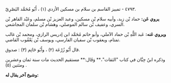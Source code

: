 ٤٧٩٣ - تمييز القاسم بن سلام بن مسكين الأزدي (١) ، أَبُو مُحَمَّد البَصْرِيّ.

**يروي عَن:** حماد بْن زيد، وأبيه سلام بْن مسكين، وعبد العزيز بْن مسلم، وعَبْد القاهر بْن السري، وعفيف بْن سالم الموصلي، وهشام بْن سلمان المجاشعي.

**ويروي عَنه:** عَبد اللَّهِ بْن حماد الآملي، وأبو حاتم مُحَمَّد ابن إدريس الرازي، ومحمد بْن غالب تمتام، ويعقوب بْن سفيان الفارسي، ويوسف بْن يَعْقُوب القاضي.

قال أَبُو زُرْعَة (٢) ، وأَبُو حَاتِم (٣) : صدوق.

وذكره ابنُ حِبَّان في كتاب "الثقات"،** وَقَال:** مستقيم الحديث مات سنة ثمان وعشرين ومئتين (٥) .

**وشيخ آخر يقال له:**
